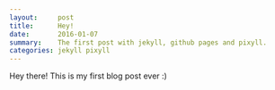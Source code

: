 ```yaml
---
layout:     post
title:      Hey!
date:       2016-01-07
summary:    The first post with jekyll, github pages and pixyll.
categories: jekyll pixyll
---
```


Hey there!
This is my first blog post ever :)
